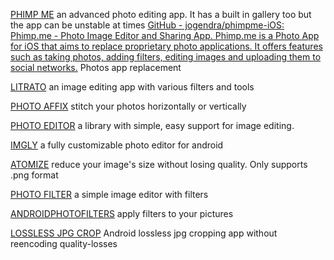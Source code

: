 
[PHIMP ME](https://play.google.com/store/apps/details?id=org.fossasia.phimpme)
an advanced photo editing app. It has a built in gallery too but the app can be unstable at times
[GitHub - jogendra/phimpme-iOS: Phimp.me - Photo Image Editor and Sharing App. Phimp.me is a Photo App for iOS that aims to replace proprietary photo applications. It offers features such as taking photos, adding filters, editing images and uploading them to social networks.](https://github.com/jogendra/phimpme-iOS)
Photos app replacement

[LITRATO](https://github.com/DrMint/Litrato)
an image editing app with various filters and tools

[PHOTO AFFIX](https://github.com/afollestad/photo-affix)
stitch your photos horizontally or vertically

[PHOTO EDITOR](https://github.com/burhanrashid52/PhotoEditor)
a library with simple, easy support for image editing.

[IMGLY](https://github.com/imgly/pesdk-android-demo)
a fully customizable photo editor for android

[ATOMIZE](https://github.com/wrmndfzzy/Atomize)
reduce your image's size without losing quality. Only supports .png format

[PHOTO FILTER](https://github.com/mukeshsolanki/photofilter)
a simple image editor with filters

[ANDROIDPHOTOFILTERS](https://github.com/Zomato/AndroidPhotoFilters)
apply filters to your pictures

[LOSSLESS JPG CROP](https://github.com/k3b/LosslessJpgCrop)
Android lossless jpg cropping app without reencoding quality-losses
